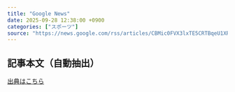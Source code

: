 ```yaml
---
title: "Google News"
date: 2025-09-28 12:38:00 +0900
categories: ["スポーツ"]
source: "https://news.google.com/rss/articles/CBMic0FVX3lxTE5CRTBqeU1XRXdPUDI1aVE1cEpPZ0pVUGIyUDBTTjFnSlduMzM3c0l6Y2N4bzliSDAydUR1d3RaNmFPMkVoWnpSVWluQU4zX2g0aXJwRFRnbjlaNVVkWjAzRWN1emVGbVFfU1RWT2RJYWppaUU?oc=5"
---
```


## 記事本文（自動抽出）
<body class="y0K44d EA71Tc" id="readabilityBody"></body>

[出典はこちら](https://news.google.com/rss/articles/CBMic0FVX3lxTE5CRTBqeU1XRXdPUDI1aVE1cEpPZ0pVUGIyUDBTTjFnSlduMzM3c0l6Y2N4bzliSDAydUR1d3RaNmFPMkVoWnpSVWluQU4zX2g0aXJwRFRnbjlaNVVkWjAzRWN1emVGbVFfU1RWT2RJYWppaUU?oc=5)
